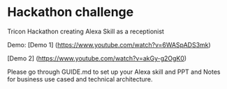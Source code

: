 # Hackathon challenge
Tricon Hackathon creating Alexa Skill as a receptionist


Demo:
[Demo 1] (https://www.youtube.com/watch?v=6WASpADS3mk)

[Demo 2] (https://www.youtube.com/watch?v=akGy-g2OgK0)

Please go through GUIDE.md to set up your Alexa skill and PPT and Notes for business use cased and technical architecture. 

 


